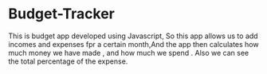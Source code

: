 # Budget-Tracker
This is budget app developed using Javascript, So this app allows us to add incomes and expenses fpr a certain month,And the app then calculates how much money we have made , and how much we spend . Also we can see the total percentage of the expense.

